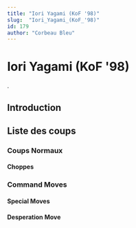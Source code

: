 ```yaml
---
title: "Iori Yagami (KoF '98)"
slug:  "Iori_Yagami_(KoF_'98)"
id: 179
author: "Corbeau Bleu"
---
```


# Iori Yagami (KoF '98)

.

## Introduction

## Liste des coups

### Coups Normaux

#### Choppes

### Command Moves

#### Special Moves

#### Desperation Move
